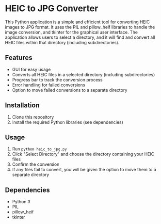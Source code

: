# HEIC to JPG Converter

This Python application is a simple and efficient tool for converting HEIC images to JPG format. It uses the PIL and pillow_heif libraries to handle the image conversion, and tkinter for the graphical user interface. The application allows users to select a directory, and it will find and convert all HEIC files within that directory (including subdirectories).

## Features

- GUI for easy usage
- Converts all HEIC files in a selected directory (including subdirectories)
- Progress bar to track the conversion process
- Error handling for failed conversions
- Option to move failed conversions to a separate directory

## Installation

1. Clone this repository
2. Install the required Python libraries (see dependencies)

## Usage

1. Run `python heic_to_jpg.py`
2. Click "Select Directory" and choose the directory containing your HEIC files
3. Confirm the conversion
4. If any files fail to convert, you will be given the option to move them to a separate directory

## Dependencies

- Python 3
- PIL
- pillow_heif
- tkinter
